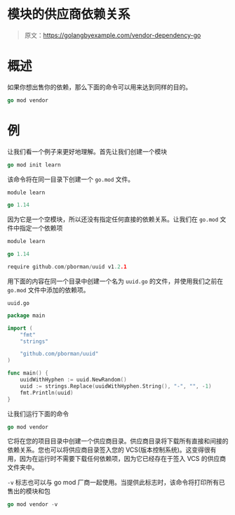# 模块的供应商依赖关系

> 原文：<https://golangbyexample.com/vendor-dependency-go>

# **概述**

如果你想出售你的依赖，那么下面的命令可以用来达到同样的目的。

```go
go mod vendor
```

# **例**

让我们看一个例子来更好地理解。首先让我们创建一个模块

```go
go mod init learn
```

该命令将在同一目录下创建一个 `go.mod` 文件。

```go
module learn

go 1.14
```

因为它是一个空模块，所以还没有指定任何直接的依赖关系。让我们在 `go.mod` 文件中指定一个依赖项

```go
module learn

go 1.14

require github.com/pborman/uuid v1.2.1
```

用下面的内容在同一个目录中创建一个名为 `uuid.go` 的文件，并使用我们之前在 `go.mod` 文件中添加的依赖项。

`uuid.go`

```go
package main

import (
	"fmt"
	"strings"

	"github.com/pborman/uuid"
)

func main() {
	uuidWithHyphen := uuid.NewRandom()
	uuid := strings.Replace(uuidWithHyphen.String(), "-", "", -1)
	fmt.Println(uuid)
}
```

让我们运行下面的命令

```go
go mod vendor
```

它将在您的项目目录中创建一个供应商目录。供应商目录将下载所有直接和间接的依赖关系。您也可以将供应商目录签入您的 VCS(版本控制系统)。这变得很有用，因为在运行时不需要下载任何依赖项，因为它已经存在于签入 VCS 的供应商文件夹中。

`-v` 标志也可以与 go mod 厂商一起使用。当提供此标志时，该命令将打印所有已售出的模块和包

```go
go mod vendor -v
```